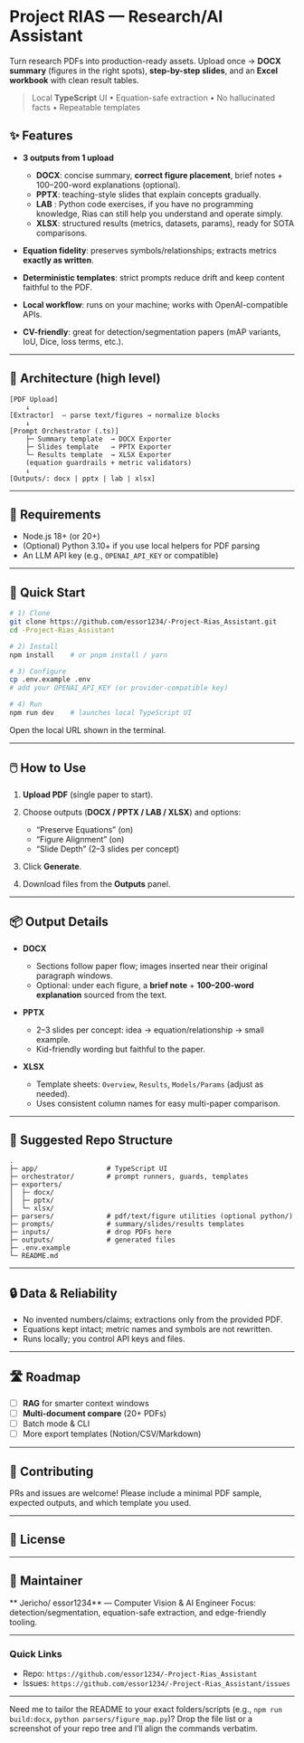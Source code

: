 # Project RIAS — Research/AI Assistant

Turn research PDFs into production-ready assets.
Upload once → **DOCX summary** (figures in the right spots), **step-by-step slides**, and an **Excel workbook** with clean result tables. 

> Local **TypeScript** UI • Equation-safe extraction • No hallucinated facts • Repeatable templates

## ✨ Features

* **3 outputs from 1 upload**

  * **DOCX**: concise summary, **correct figure placement**, brief notes + 100–200-word explanations (optional).
  * **PPTX**: teaching-style slides that explain concepts gradually.
  * **LAB** : Python code exercises, if you have no programming knowledge, Rias can still help you understand and operate simply.  
  * **XLSX**: structured results (metrics, datasets, params), ready for SOTA comparisons.
* **Equation fidelity**: preserves symbols/relationships; extracts metrics **exactly as written**.
* **Deterministic templates**: strict prompts reduce drift and keep content faithful to the PDF.
* **Local workflow**: runs on your machine; works with OpenAI-compatible APIs.
* **CV-friendly**: great for detection/segmentation papers (mAP variants, IoU, Dice, loss terms, etc.).

---

## 🧭 Architecture (high level)

```
[PDF Upload]
    ↓
[Extractor]  — parse text/figures → normalize blocks
    ↓
[Prompt Orchestrator (.ts)]
    ├─ Summary template  → DOCX Exporter
    ├─ Slides template   → PPTX Exporter
    └─ Results template  → XLSX Exporter
    (equation guardrails + metric validators)
    ↓
[Outputs/: docx | pptx | lab | xlsx]
```

---

## 🔧 Requirements

* Node.js 18+ (or 20+)
* (Optional) Python 3.10+ if you use local helpers for PDF parsing
* An LLM API key (e.g., `OPENAI_API_KEY` or compatible)

---

## 🚀 Quick Start

```bash
# 1) Clone
git clone https://github.com/essor1234/-Project-Rias_Assistant.git
cd -Project-Rias_Assistant

# 2) Install
npm install    # or pnpm install / yarn

# 3) Configure
cp .env.example .env
# add your OPENAI_API_KEY (or provider-compatible key)

# 4) Run
npm run dev    # launches local TypeScript UI
```

Open the local URL shown in the terminal.

---

## 🖱️ How to Use

1. **Upload PDF** (single paper to start).
2. Choose outputs (**DOCX / PPTX / LAB / XLSX**) and options:

   * “Preserve Equations” (on)
   * “Figure Alignment” (on)
   * “Slide Depth” (2–3 slides per concept)
3. Click **Generate**.
4. Download files from the **Outputs** panel.

---

## 📦 Output Details

* **DOCX**

  * Sections follow paper flow; images inserted near their original paragraph windows.
  * Optional: under each figure, a **brief note** + **100–200-word explanation** sourced from the text.

* **PPTX**

  * 2–3 slides per concept: idea → equation/relationship → small example.
  * Kid-friendly wording but faithful to the paper.

* **XLSX**

  * Template sheets: `Overview`, `Results`, `Models/Params` (adjust as needed).
  * Uses consistent column names for easy multi-paper comparison.

---

## 📂 Suggested Repo Structure

```
.
├─ app/                 # TypeScript UI
├─ orchestrator/        # prompt runners, guards, templates
├─ exporters/
│  ├─ docx/
│  ├─ pptx/
│  └─ xlsx/
├─ parsers/             # pdf/text/figure utilities (optional python/)
├─ prompts/             # summary/slides/results templates
├─ inputs/              # drop PDFs here
├─ outputs/             # generated files
├─ .env.example
└─ README.md
```

---

## 🔒 Data & Reliability

* No invented numbers/claims; extractions only from the provided PDF.
* Equations kept intact; metric names and symbols are not rewritten.
* Runs locally; you control API keys and files.

---

## 🛣️ Roadmap

* [ ] **RAG** for smarter context windows
* [ ] **Multi-document compare** (20+ PDFs)
* [ ] Batch mode & CLI
* [ ] More export templates (Notion/CSV/Markdown)

---

## 🤝 Contributing

PRs and issues are welcome!
Please include a minimal PDF sample, expected outputs, and which template you used.

---

## 📄 License

---

## 👤 Maintainer

** Jericho/ essor1234** — Computer Vision & AI Engineer
Focus: detection/segmentation, equation-safe extraction, and edge-friendly tooling.

---

### Quick Links

* Repo: `https://github.com/essor1234/-Project-Rias_Assistant`
* Issues: `https://github.com/essor1234/-Project-Rias_Assistant/issues`

---

Need me to tailor the README to your exact folders/scripts (e.g., `npm run build:docx`, `python parsers/figure_map.py`)? Drop the file list or a screenshot of your repo tree and I’ll align the commands verbatim.
